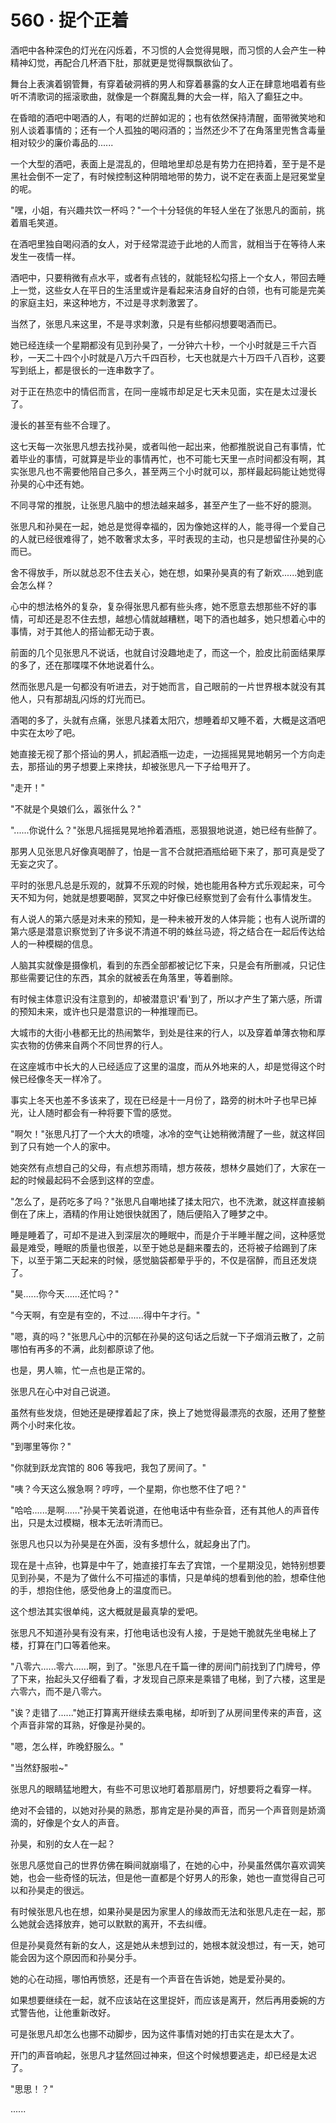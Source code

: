 <link rel="stylesheet" href="../../styles/text.css" />
<h1>560 · 捉个正着</h1>

酒吧中各种深色的灯光在闪烁着，不习惯的人会觉得晃眼，而习惯的人会产生一种精神幻觉，再配合几杯酒下肚，那就更是觉得飘飘欲仙了。

舞台上表演着钢管舞，有穿着破洞裤的男人和穿着暴露的女人正在肆意地唱着有些听不清歌词的摇滚歌曲，就像是一个群魔乱舞的大会一样，陷入了癫狂之中。

在昏暗的酒吧中喝酒的人，有喝的烂醉如泥的；也有依然保持清醒，面带微笑地和别人谈着事情的；还有一个人孤独的喝闷酒的；当然还少不了在角落里兜售含毒量相对较少的廉价毒品的......

一个大型的酒吧，表面上是混乱的，但暗地里却总是有势力在把持着，至于是不是黑社会倒不一定了，有时候控制这种阴暗地带的势力，说不定在表面上是冠冕堂皇的呢。

"嘿，小姐，有兴趣共饮一杯吗？"一个十分轻佻的年轻人坐在了张思凡的面前，挑着眉毛笑道。

在酒吧里独自喝闷酒的女人，对于经常混迹于此地的人而言，就相当于在等待人来发生一夜情一样。

酒吧中，只要稍微有点水平，或者有点钱的，就能轻松勾搭上一个女人，带回去睡上一觉，这些女人在平日的生活里或许是看起来洁身自好的白领，也有可能是完美的家庭主妇，来这种地方，不过是寻求刺激罢了。

当然了，张思凡来这里，不是寻求刺激，只是有些郁闷想要喝酒而已。

她已经连续一个星期都没有见到孙昊了，一分钟六十秒，一个小时就是三千六百秒，一天二十四个小时就是八万六千四百秒，七天也就是六十万四千八百秒，这要写到纸上，都是很长的一连串数字了。

对于正在热恋中的情侣而言，在同一座城市却足足七天未见面，实在是太过漫长了。

漫长的甚至有些不合理了。

这七天每一次张思凡想去找孙昊，或者叫他一起出来，他都推脱说自己有事情，忙着毕业的事情，可就算是毕业的事情再忙，也不可能七天里一点时间都没有啊，其实张思凡也不需要他陪自己多久，甚至两三个小时就可以，那样最起码能让她觉得孙昊的心中还有她。

不同寻常的推脱，让张思凡脑中的想法越来越多，甚至产生了一些不好的臆测。

张思凡和孙昊在一起，她总是觉得幸福的，因为像她这样的人，能寻得一个爱自己的人就已经很难得了，她不敢奢求太多，平时表现的主动，也只是想留住孙昊的心而已。

舍不得放手，所以就总忍不住去关心，她在想，如果孙昊真的有了新欢......她到底会怎么样？

心中的想法格外的复杂，复杂得张思凡都有些头疼，她不愿意去想那些不好的事情，可却还是忍不住去想，越想心情就越糟糕，喝下的酒也越多，她只想着心中的事情，对于其他人的搭讪都无动于衷。

前面的几个见张思凡不说话，也就自讨没趣地走了，而这一个，脸皮比前面结果厚的多了，还在那喋喋不休地说着什么。

然而张思凡是一句都没有听进去，对于她而言，自己眼前的一片世界根本就没有其他人，只有那胡乱闪烁的灯光而已。

酒喝的多了，头就有点痛，张思凡揉着太阳穴，想睡着却又睡不着，大概是这酒吧中实在太吵了吧。

她直接无视了那个搭讪的男人，抓起酒瓶一边走，一边摇摇晃晃地朝另一个方向走去，那搭讪的男子想要上来搀扶，却被张思凡一下子给甩开了。

"走开！"

"不就是个臭娘们么，嚣张什么？"

"......你说什么？"张思凡摇摇晃晃地拎着酒瓶，恶狠狠地说道，她已经有些醉了。

那男人见张思凡好像真喝醉了，怕是一言不合就把酒瓶给砸下来了，那可真是受了无妄之灾了。

平时的张思凡总是乐观的，就算不乐观的时候，她也能用各种方式乐观起来，可今天不知为何，她就是想要喝醉，冥冥之中好像已经察觉到了会有什么事情发生。

有人说人的第六感是对未来的预知，是一种未被开发的人体异能；也有人说所谓的第六感是潜意识察觉到了许多说不清道不明的蛛丝马迹，将之结合在一起后传达给人的一种模糊的信息。

人脑其实就像是摄像机，看到的东西全部都被记忆下来，只是会有所删减，只记住那些需要记住的东西，其余的就被丢在角落里，等着删除。

有时候主体意识没有注意到的，却被潜意识'看'到了，所以才产生了第六感，所谓的预知未来，或许也只是潜意识的一种推理而已。

大城市的大街小巷都无比的热闹繁华，到处是往来的行人，以及穿着单薄衣物和厚实衣物的仿佛来自两个不同世界的行人。

在这座城市中长大的人已经适应了这里的温度，而从外地来的人，却是觉得这个时候已经像冬天一样冷了。

事实上冬天也差不多该来了，现在已经是十一月份了，路旁的树木叶子也早已掉光，让人随时都会有一种将要下雪的感觉。

"啊欠！"张思凡打了一个大大的喷嚏，冰冷的空气让她稍微清醒了一些，就这样回到了只有她一个人的家中。

她突然有点想自己的父母，有点想苏雨晴，想方莜莜，想林夕晨她们了，大家在一起的时候最起码不会感到这样的空虚。

"怎么了，是药吃多了吗？"张思凡自嘲地揉了揉太阳穴，也不洗漱，就这样直接躺倒在了床上，酒精的作用让她很快就困了，随后便陷入了睡梦之中。

睡是睡着了，可却不是进入到深层次的睡眠中，而是介于半睡半醒之间，这种感觉最是难受，睡眠的质量也很差，以至于她总是翻来覆去的，还将被子给踢到了床下，以至于第二天起来的时候，感觉脑袋都晕乎乎的，不仅是宿醉，而且还发烧了。

"昊......你今天......还忙吗？"

"今天啊，有空是有空的，不过......得中午才行。"

"嗯，真的吗？"张思凡心中的沉郁在孙昊的这句话之后就一下子烟消云散了，之前哪怕有再多的不满，此刻都原谅了他。

也是，男人嘛，忙一点也是正常的。

张思凡在心中对自己说道。

虽然有些发烧，但她还是硬撑着起了床，换上了她觉得最漂亮的衣服，还用了整整两个小时来化妆。

"到哪里等你？"

"你就到跃龙宾馆的 806 等我吧，我包了房间了。"

"咦？今天这么猴急啊？哼哼，一个星期，你也憋不住了吧？"

"哈哈......是啊......"孙昊干笑着说道，在他电话中有些杂音，还有其他人的声音传出，只是太过模糊，根本无法听清而已。

张思凡也只以为孙昊是在外面，没有多想什么，就起身出了门。

现在是十点钟，也算是中午了，她直接打车去了宾馆，一个星期没见，她特别想要见到孙昊，不是为了做什么不可描述的事情，只是单纯的想看到他的脸，想牵住他的手，想抱住他，感受他身上的温度而已。

这个想法其实很单纯，这大概就是最真挚的爱吧。

张思凡不知道孙昊有没有来，打他电话也没有人接，于是她干脆就先坐电梯上了楼，打算在门口等着他来。

"八零六......零六......啊，到了。"张思凡在千篇一律的房间门前找到了门牌号，停了下来，抬起头又仔细看了看，才发现自己原来是乘错了电梯，到了六楼，这里是六零六，而不是八零六。

"诶？走错了......"她正打算离开继续去乘电梯，却听到了从房间里传来的声音，这个声音非常的耳熟，好像是孙昊的。

"嗯，怎么样，昨晚舒服么。"

"当然舒服啦\~"

张思凡的眼睛猛地瞪大，有些不可思议地盯着那扇房门，好想要将之看穿一样。

绝对不会错的，以她对孙昊的熟悉，那肯定是孙昊的声音，而另一个声音则是娇滴滴的，好像是个女人的声音。

孙昊，和别的女人在一起？

张思凡感觉自己的世界仿佛在瞬间就崩塌了，在她的心中，孙昊虽然偶尔喜欢调笑她，也会一些奇怪的玩法，但是他一直都是个好男人的形象，她也一直觉得自己可以和孙昊走的很远。

有时候张思凡也在想，如果孙昊是因为家里人的缘故而无法和张思凡走在一起，那么她就会选择放弃，她可以默默的离开，不去纠缠。

但是孙昊竟然有新的女人，这是她从未想到过的，她根本就没想过，有一天，她可能会因为这个原因而和孙昊分手。

她的心在动摇，哪怕再愤怒，还是有一个声音在告诉她，她是爱孙昊的。

如果想要继续在一起，就不应该站在这里捉奸，而应该是离开，然后再用委婉的方式警告他，让他重新改好。

可是张思凡却怎么也挪不动脚步，因为这件事情对她的打击实在是太大了。

开门的声音响起，张思凡才猛然回过神来，但这个时候想要逃走，却已经是太迟了。

"思思！？"

......

